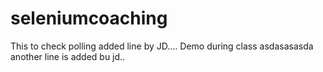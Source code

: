 # seleniumcoaching
This to check polling
added line by JD....
Demo during class
asdasasasda
another line is added bu jd..
